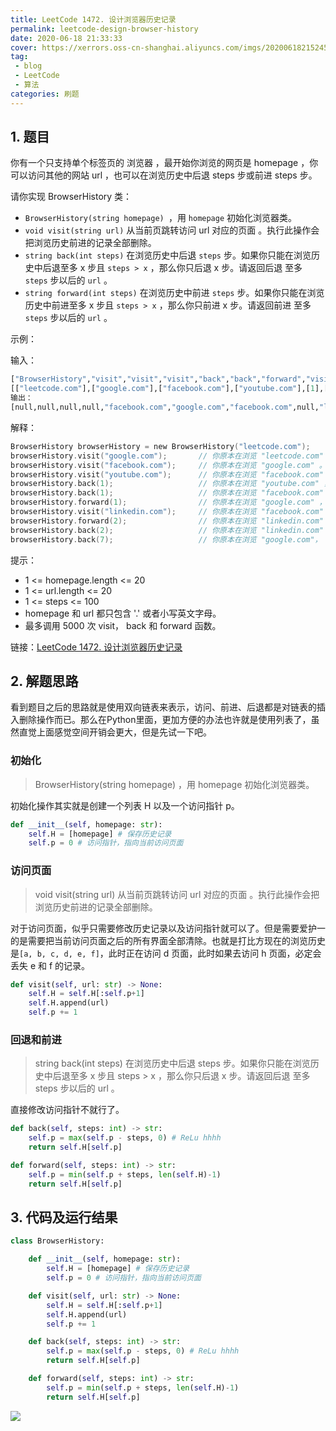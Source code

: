 ```yaml
---
title: LeetCode 1472. 设计浏览器历史记录
permalink: leetcode-design-browser-history
date: 2020-06-18 21:33:33
cover: https://xerrors.oss-cn-shanghai.aliyuncs.com/imgs/20200618215245.png
tag: 
 - blog
 - LeetCode
 - 算法
categories: 刷题
---
```


## 1. 题目

你有一个只支持单个标签页的 浏览器 ，最开始你浏览的网页是 homepage ，你可以访问其他的网站 url ，也可以在浏览历史中后退 steps 步或前进 steps 步。

<!-- more -->

请你实现 BrowserHistory 类：

- `BrowserHistory(string homepage) `，用 `homepage` 初始化浏览器类。
- `void visit(string url)` 从当前页跳转访问 url 对应的页面  。执行此操作会把浏览历史前进的记录全部删除。
- `string back(int steps)` 在浏览历史中后退 `steps` 步。如果你只能在浏览历史中后退至多 x 步且 `steps > x` ，那么你只后退 x 步。请返回后退 至多 `steps` 步以后的 `url` 。
- `string forward(int steps)` 在浏览历史中前进 `steps` 步。如果你只能在浏览历史中前进至多 x 步且 `steps > x` ，那么你只前进 x 步。请返回前进 至多 `steps` 步以后的 `url` 。


示例：

输入：

```python
["BrowserHistory","visit","visit","visit","back","back","forward","visit","forward","back","back"]
[["leetcode.com"],["google.com"],["facebook.com"],["youtube.com"],[1],[1],[1],["linkedin.com"],[2],[2],[7]]
输出：
[null,null,null,null,"facebook.com","google.com","facebook.com",null,"linkedin.com","google.com","leetcode.com"]
```


解释：

```c
BrowserHistory browserHistory = new BrowserHistory("leetcode.com");
browserHistory.visit("google.com");       // 你原本在浏览 "leetcode.com" 。访问 "google.com"
browserHistory.visit("facebook.com");     // 你原本在浏览 "google.com" 。访问 "facebook.com"
browserHistory.visit("youtube.com");      // 你原本在浏览 "facebook.com" 。访问 "youtube.com"
browserHistory.back(1);                   // 你原本在浏览 "youtube.com" ，后退到 "facebook.com" 并返回 "facebook.com"
browserHistory.back(1);                   // 你原本在浏览 "facebook.com" ，后退到 "google.com" 并返回 "google.com"
browserHistory.forward(1);                // 你原本在浏览 "google.com" ，前进到 "facebook.com" 并返回 "facebook.com"
browserHistory.visit("linkedin.com");     // 你原本在浏览 "facebook.com" 。 访问 "linkedin.com"
browserHistory.forward(2);                // 你原本在浏览 "linkedin.com" ，你无法前进任何步数。
browserHistory.back(2);                   // 你原本在浏览 "linkedin.com" ，后退两步依次先到 "facebook.com" ，然后到 "google.com" ，并返回 "google.com"
browserHistory.back(7);                   // 你原本在浏览 "google.com"， 你只能后退一步到 "leetcode.com" ，并返回 "leetcode.com"
```

提示：

- 1 <= homepage.length <= 20
- 1 <= url.length <= 20
- 1 <= steps <= 100
- homepage 和 url 都只包含 '.' 或者小写英文字母。
- 最多调用 5000 次 visit， back 和 forward 函数。

链接：[LeetCode 1472. 设计浏览器历史记录](https://leetcode-cn.com/problems/design-browser-history/)


## 2. 解题思路

看到题目之后的思路就是使用双向链表来表示，访问、前进、后退都是对链表的插入删除操作而已。那么在Python里面，更加方便的办法也许就是使用列表了，虽然直觉上面感觉空间开销会更大，但是先试一下吧。

### 初始化

> BrowserHistory(string homepage) ，用 homepage 初始化浏览器类。

初始化操作其实就是创建一个列表 H 以及一个访问指针 p。

```python
def __init__(self, homepage: str):
    self.H = [homepage] # 保存历史记录
    self.p = 0 # 访问指针，指向当前访问页面
```

### 访问页面

> void visit(string url) 从当前页跳转访问 url 对应的页面  。执行此操作会把浏览历史前进的记录全部删除。

对于访问页面，似乎只需要修改历史记录以及访问指针就可以了。但是需要爱护一的是需要把当前访问页面之后的所有界面全部清除。也就是打比方现在的浏览历史是`[a, b, c, d, e, f]`，此时正在访问 d 页面，此时如果去访问 h 页面，必定会丢失 e 和 f 的记录。

```python
def visit(self, url: str) -> None:
    self.H = self.H[:self.p+1]
    self.H.append(url)
    self.p += 1
```

### 回退和前进

> string back(int steps) 在浏览历史中后退 steps 步。如果你只能在浏览历史中后退至多 x 步且 steps > x ，那么你只后退 x 步。请返回后退 至多 steps 步以后的 url 。

直接修改访问指针不就行了。

```python
def back(self, steps: int) -> str:
    self.p = max(self.p - steps, 0) # ReLu hhhh
    return self.H[self.p]

def forward(self, steps: int) -> str:
    self.p = min(self.p + steps, len(self.H)-1)
    return self.H[self.p]
```

## 3. 代码及运行结果

```python
class BrowserHistory:

    def __init__(self, homepage: str):
        self.H = [homepage] # 保存历史记录
        self.p = 0 # 访问指针，指向当前访问页面

    def visit(self, url: str) -> None:
        self.H = self.H[:self.p+1]
        self.H.append(url)
        self.p += 1

    def back(self, steps: int) -> str:
        self.p = max(self.p - steps, 0) # ReLu hhhh
        return self.H[self.p]

    def forward(self, steps: int) -> str:
        self.p = min(self.p + steps, len(self.H)-1)
        return self.H[self.p]
```

![](https://xerrors.oss-cn-shanghai.aliyuncs.com/imgs/20200618214456.png)